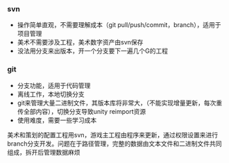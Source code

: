 ### svn

+ 操作简单直观，不需要理解成本（git pull/push/commit，branch），适用于项目管理
+ 美术不需要涉及工程，美术数字资产由svn保存
+ 没法用分支来出版本，开一个分支要下一遍几个G的工程



### git

+ 分支功能，适用于代码管理
+ 离线工作，本地切换分支
+ git来管理大量二进制文件，其版本库将非常大，（不能实现增量更新，每次重传全部内容），切换分支导致unity reimport资源
+ 使用难度，需要一些学习成本



美术和策划的配置工程用svn，游戏主工程由程序来更新，通过权限设置来进行branch分支开发。问题在于路径管理，完整的数据由文本文件和二进制文件共同组成，拆开后管理数据麻烦

